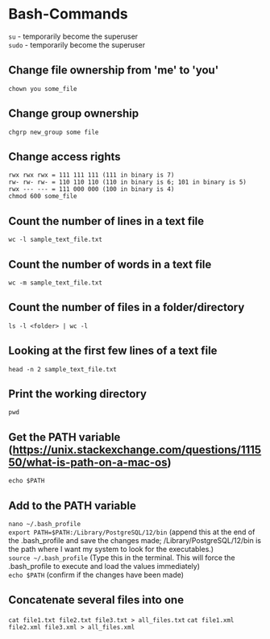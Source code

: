 # Bash-Commands
``su`` - temporarily become the superuser
</br>
``sudo`` - temporarily become the superuser
</br>
## Change file ownership from 'me' to 'you' 
``chown you some_file``
</br>
## Change group ownership
``chgrp new_group some file``
</br>
## Change access rights
``rwx rwx rwx = 111 111 111 (111 in binary is 7)``
</br>
``rw- rw- rw- = 110 110 110 (110 in binary is 6; 101 in binary is 5)``
</br>
``rwx --- --- = 111 000 000 (100 in binary is 4)``
</br>
``chmod 600 some_file``
</br>
## Count the number of lines in a text file
``wc -l sample_text_file.txt``
</br>
## Count the number of words in a text file
``wc -m sample_text_file.txt``
</br>
## Count the number of files in a folder/directory
``ls -l <folder> | wc -l``
 </br>
 ## Looking at the first few lines of a text file
 ``head -n 2 sample_text_file.txt``
 </br>
 ## Print the working directory 
 ``pwd``
 </br>
 ## Get the PATH variable (https://unix.stackexchange.com/questions/111550/what-is-path-on-a-mac-os)
 ``echo $PATH``
 </br>
 ## Add to the PATH variable 
 ``nano ~/.bash_profile``
 </br>
 ``export PATH=$PATH:/Library/PostgreSQL/12/bin`` (append this at the end of the .bash_profile and save the changes made; /Library/PostgreSQL/12/bin is the path where I want my system to look for the executables.)
 </br>
 ``source ~/.bash_profile`` (Type this in the terminal. This will force the .bash_profile to execute and load the values immediately)
 </br>
 ``echo $PATH`` (confirm if the changes have been made)
 ## Concatenate several files into one
 `cat file1.txt file2.txt file3.txt > all_files.txt`
 `cat file1.xml file2.xml file3.xml > all_files.xml`
 <br>
 

